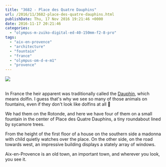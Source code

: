 ```yaml
---
title: "3682 - Place des Quatre Dauphins"
url: /2016/11/3682-place-des-quatre-dauphins.html
publishDate: Thu, 17 Nov 2016 19:21:46 +0000
date: 2016-11-17 20:21:46
categories: 
  - "olympus-m-zuiko-digital-ed-40-150mm-f2-8-pro"
tags: 
  - "aix-en-provence"
  - "architecture"
  - "fountain"
  - "france"
  - "olympus-om-d-e-m1"
  - "provence"
---
```

<div class="container">
<div class="center"><a target="_blank" href="https://d25zfm9zpd7gm5.cloudfront.net/1200x1200/2016/20160621_125534_lr.jpg"><img class="webfeedsFeaturedVisual" src="https://d25zfm9zpd7gm5.cloudfront.net/0600x0600/2016/20160621_125534_lr.jpg" /></a></div>
</div>
<br />

In France the heir apparent was traditionally called the <a href="https://en.wikipedia.org/wiki/Dauphin_of_France" target="_blank">Dauphin</a>, which means dolfin. I guess that's why we see so many of those animals on fountains, even if they don't look like dolfins at all 🙂

<a target="_blank" href="https://d25zfm9zpd7gm5.cloudfront.net/1200x1200/2016/20160621_125554_lr.jpg"><img style="margin: 0pt 0px 0pt 10px; float: right;" src="https://d25zfm9zpd7gm5.cloudfront.net/0150x0150/2016/20160621_125554_lr.jpg" alt="" border="0" /></a> We had them on the Rotonde, and here we have four of them on a small fountain in the center of Place des Quatre Dauphins, a tiny roundabout lined by sycamore trees.

<a target="_blank" href="https://d25zfm9zpd7gm5.cloudfront.net/1200x1200/2016/20160621_125703_lr.jpg"><img style="margin: 0pt 10px 0pt 0px; float: left;" src="https://d25zfm9zpd7gm5.cloudfront.net/0150x0150/2016/20160621_125703_lr.jpg" alt="" border="0" /></a> From the height of the first floor of a house on the southern side a madonna with child quietly watches over the place. On the other side, on the road towards west, an impressive building displays a stately array of windows.

<a target="_blank" href="https://d25zfm9zpd7gm5.cloudfront.net/1200x1200/2016/20160621_125852_lr.jpg"><img style="margin: 0pt 0px 0pt 10px; float: right;" src="https://d25zfm9zpd7gm5.cloudfront.net/0150x0150/2016/20160621_125852_lr.jpg" alt="" border="0" /></a> Aix-en-Provence is an old town, an important town, and wherever you look, you see it.
